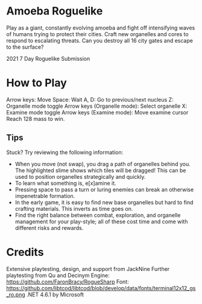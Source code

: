 # Amoeba Roguelike

Play as a giant, constantly evolving amoeba and fight off intensifying waves of humans trying to protect their cities. Craft new organelles and cores to respond to escalating threats. Can you destroy all 16 city gates and escape to the surface?

2021 7 Day Roguelike Submission

# How to Play

Arrow keys: Move
Space: Wait
A, D: Go to previous/next nucleus
Z: Organelle mode toggle
    Arrow keys (Organelle mode): Select organelle
X: Examine mode toggle
    Arrow keys (Examine mode): Move examine cursor
Reach 128 mass to win.

## Tips

Stuck? Try reviewing the following information:

* When you move (not swap), you drag a path of organelles behind you. The highlighted slime shows which tiles will be dragged! This can be used to position organelles strategically and quickly.
* To learn what something is, e[x]amine it.
* Pressing space to pass a turn or luring enemies can break an otherwise impenetrable formation.
* In the early game, it is easy to find new base organelles but hard to find crafting materials. This inverts as time goes on.
* Find the right balance between combat, exploration, and organelle management for your play-style; all of these cost time and come with different risks and rewards.

# Credits

Extensive playtesting, design, and support from JackNine
Further playtesting from Qu and Decinym
Engine: https://github.com/FaronBracy/RogueSharp
Font: https://github.com/libtcod/libtcod/blob/develop/data/fonts/terminal12x12_gs_ro.png
.NET 4.6.1 by Microsoft
